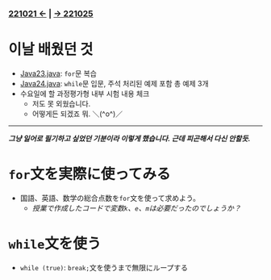 ### [221021 ←](/221011-221124_JAVA_BASICS/22-10/221021/) | [→ 221025](/221011-221124_JAVA_BASICS/22-10/221025/)

# 이날 배웠던 것

- [Java23.java](/221011-221124_JAVA_BASICS/22-10/221024/javastudy56/javastudy/src/javastudy/Java23.java): `for`문 복습
- [Java24.java](/221011-221124_JAVA_BASICS/22-10/221024/javastudy56/javastudy/src/javastudy/Java24.java): `while`문 입문, 주석 처리된 예제 포함 총 예제 3개
- 수요일에 할 과정평가형 내부 시험 내용 체크
    - 저도 못 외웠습니다.
    - 어떻게든 되겠죠 뭐. ＼(^o^)／

---

***그냥 일어로 필기하고 싶었던 기분이라 이렇게 했습니다. 근데 피곤해서 다신 안할듯.***

# `for`文を実際に使ってみる

- 国語、英語、数学の総合点数を`for`文を使って求めよう。
    - *授業で作成したコードで変数`k`、`e`、`m`は必要だったのでしょうか？*

# `while`文を使う

- `while (true)`: `break;`文を使うまで無限にループする
